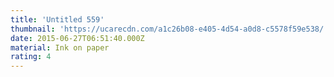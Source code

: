 ```yaml
---
title: 'Untitled 559'
thumbnail: 'https://ucarecdn.com/a1c26b08-e405-4d54-a0d8-c5578f59e538/'
date: 2015-06-27T06:51:40.000Z
material: Ink on paper
rating: 4
---
```

